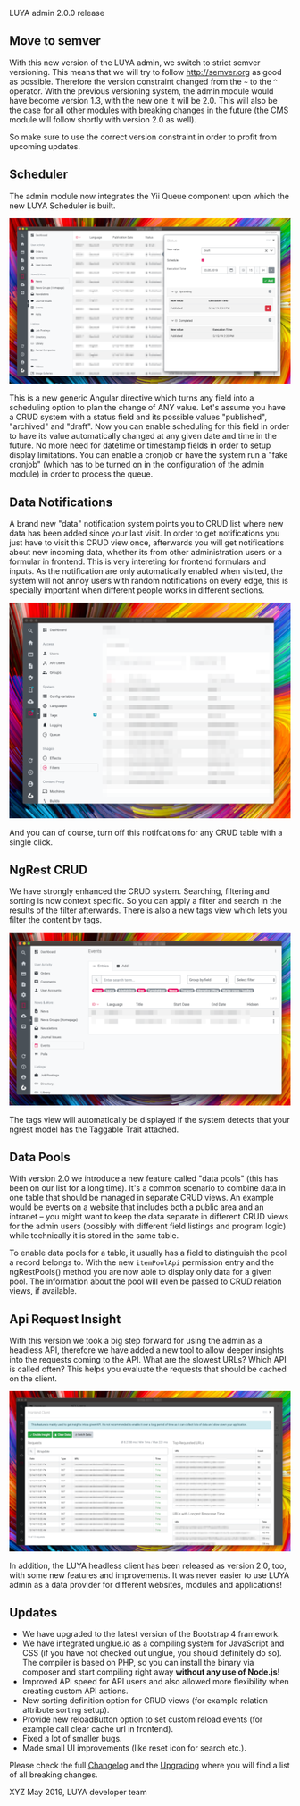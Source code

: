 LUYA admin 2.0.0 release

## Move to semver

With this new version of the LUYA admin, we switch to strict semver versioning. This means that we will try to follow http://semver.org as good as possible.
Therefore the version constraint changed from the `~` to the `^` operator. With the previous versioning system, the admin module would have become version 1.3, with the new one it will be 2.0. This will also be the case for all other modules with breaking changes in the future (the CMS module will follow shortly with version 2.0 as well).

So make sure to use the correct version constraint in order to profit from upcoming updates.

## Scheduler

The admin module now integrates the Yii Queue component upon which the new LUYA Scheduler is built.

![LUYA Admin Scheduler](https://raw.githubusercontent.com/luyadev/luya/master/docs/images/admin-scheduler.png)

This is a new generic Angular directive which turns any field into a scheduling option to plan the change of ANY value. Let's assume you have a CRUD system with a status field and its possible values "published", "archived" and "draft". Now you can enable scheduling for this field in order to have its value automatically changed at any given date and time in the future. No more need for datetime or timestamp fields in order to setup display limitations. You can enable a cronjob or have the system run a "fake cronjob" (which has to be turned on in the configuration of the admin module) in order to process the queue.

## Data Notifications

A brand new "data" notification system points you to CRUD list where new data has been added since your last visit. In order to get notifications you just have to visit this CRUD view once, afterwards you will get notifications about new incoming data, whether its from other administration users or a formular in frontend. This is very intereting for frontend formulars and inputs. As the notification are only automatically enabled when visited, the system will not annoy users with random notifications on every edge, this is specially important when different people works in different sections.

![LUYA Admin Notifications](https://raw.githubusercontent.com/luyadev/luya/master/docs/images/admin-notifications.png)

And you can of course, turn off this notifcations for any CRUD table with a single click.

## NgRest CRUD

We have strongly enhanced the CRUD system. Searching, filtering and sorting is now context specific. So you can apply a filter and search in the results of the filter afterwards. There is also a new tags view which lets you filter the content by tags. 

![LUYA Admin Tags](https://raw.githubusercontent.com/luyadev/luya/master/docs/images/admin-tags.png)

The tags view will automatically be displayed if the system detects that your ngrest model has the Taggable Trait attached.

## Data Pools

With version 2.0 we introduce a new feature called "data pools" (this has been on our list for a long time). It's a common scenario to combine data in one table that should be managed in separate CRUD views. An example would be events on a website that includes both a public area and an intranet – you might want to keep the data separate in different CRUD views for the admin users (possibly with different field listings and program logic) while technically it is stored in the same table.

To enable data pools for a table, it usually has a field to distinguish the pool a record belongs to. With the new `itemPoolApi` permission entry and the ngRestPools() method you are now able to display only data for a given pool. The information about the pool will even be passed to CRUD relation views, if available.

## Api Request Insight

With this version we took a big step forward for using the admin as a headless API, therefore we have added a new tool to allow deeper insights into the requests coming to the API. What are the slowest URLs? Which API is called often? This helps you evaluate the requests that should be cached on the client.

![LUYA Admin Requests](https://raw.githubusercontent.com/luyadev/luya/master/docs/images/admin-requests.png)

In addition, the LUYA headless client has been released as version 2.0, too, with some new features and improvements. It was never easier to use LUYA admin as a data provider for different websites, modules and applications!

## Updates

+ We have upgraded to the latest version of the Bootstrap 4 framework.
+ We have integrated unglue.io as a compiling system for JavaScript and CSS (if you have not checked out unglue, you should definitely do so). The compiler is based on PHP, so you can install the binary via composer and start compiling right away **without any use of Node.js**!
+ Improved API speed for API users and also allowed more flexibility when creating custom API actions.
+ New sorting definition option for CRUD views (for example relation attribute sorting setup).
+ Provide new reloadButton option to set custom reload events (for example call clear cache url in frontend).
+ Fixed a lot of smaller bugs.
+ Made small UI improvements (like reset icon for search etc.).

Please check the full [Changelog](https://github.com/luyadev/luya-module-admin/blob/master/CHANGELOG.md) and the [Upgrading](https://github.com/luyadev/luya-module-admin/blob/master/UPGRADE.md) where you will find a list of all breaking changes.

XYZ May 2019, LUYA developer team